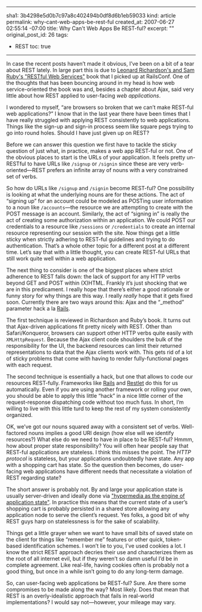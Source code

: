----- 
sha1: 3b4298e5d0b7c97a8c402494b0df8d6b1eb59033
kind: article
permalink: why-cant-web-apps-be-rest-ful
created_at: 2007-06-27 02:55:14 -07:00
title: Why Can't Web Apps Be REST-ful?
excerpt: ""
original_post_id: 26
tags: 
- REST
toc: true
-----
In case the recent posts haven&#8217;t made it obvious, I&#8217;ve been on a bit of a tear about REST lately. In large part this is due to [Leonard Richardson's and Sam Ruby's "RESTful Web Services"](http://www.oreilly.com/catalog/9780596529260/) book that I picked up at RailsConf. One of the thoughts that has been bouncing around in my head is how web service-oriented the book was and, besides a chapter about Ajax, said very little about how REST applied to user-facing _web applications_.


I wondered to myself, &#8220;are browsers so broken that we can&#8217;t make REST-ful web applications?&#8221; I know that in the last year there have been times that I have really struggled with applying REST consistently to web applications. Things like the sign-up and sign-in process seem like square pegs trying to go into round holes. Should I have just given up on REST?


Before we can answer this question we first have to tackle the sticky question of just what, in practice, makes a web app REST-ful or not. One of the obvious places to start is the URLs of your application. It feels pretty un-RESTful to have URLs like `/signup` or `/signin` since these are very verb-oriented&#8212;REST prefers an infinite array of nouns with a very constrained set of verbs. 


So how do URLs like `/signup` and `/signin` become REST-ful? One possibility is looking at what the underlying nouns are for these actions. The act of &#8220;signing up&#8221; for an account could be modeled as POSTing user information to a noun like `/accounts`&#8212;the resource we are attempting to create with the POST message is an account. Similarly, the act of &#8220;signing in&#8221; is really the act of creating some authorization within an application. We could POST our credentials to a resource like `/sessions` or `/credentials` to create an internal resource representing our session with the site. Now things get a little sticky when strictly adhering to REST-ful guidelines and trying to do authentication. That&#8217;s a whole other topic for a different post at a different time. Let&#8217;s say that with a little thought, you can create REST-ful URLs that still work quite well within a web application.


The next thing to consider is one of the biggest places where strict adherence to REST falls down: the lack of support for any HTTP verbs beyond GET and POST within (X)HTML. Frankly it&#8217;s just shocking that we are in this predicament. I really hope that there&#8217;s either a good rationale or funny story for why things are this way. I really _really_ hope that it gets fixed soon. Currently there are two ways around this: Ajax and the &#8220;_method&#8221; parameter hack a la [Rails](http://www.rubyonrails.org/).


The first technique is reviewed in Richardson and Ruby&#8217;s book. It turns out that Ajax-driven applications fit pretty nicely with REST. Other than Safari/Konqueror, browsers can support other HTTP verbs quite easily with `XMLHttpRequest`. Because the Ajax client code shoulders the bulk of the responsibility for the UI, the backend resources can limit their returned representations to data that the Ajax clients work with. This gets rid of a lot of sticky problems that come with having to render fully-functional pages with each request.


The second technique is essentially a hack, but one that allows to code our resources REST-fully. Frameworks like [Rails](http://www.rubyonrails.org/) and [Restlet](http://www.restlet.org/) do this for us automatically. Even if you are using another framework or rolling your own, you should be able to apply this little &#8220;hack&#8221; in a nice little corner of the request-response dispatching code without too much fuss. In short, I&#8217;m willing to live with this little turd to keep the rest of my system consistently organized.


OK, we&#8217;ve got our nouns squared away with a consistent set of verbs. Well-factored nouns implies a good URI design (how else will we identify resources?) What else do we need to have in place to be REST-ful? Hmmm, how about proper state responsibility? You will often hear people say that REST-ful applications are stateless. I think this misses the point. The _HTTP protocol_ is stateless, but your applications undoubtedly have state. Any app with a shopping cart has state. So the question then becomes, do user-facing web applications have different needs that necessitate a violation of REST regarding state?


The short answer is probably not. By and large your application state is usually server-driven and ideally done via ["hypermedia as the engine of application state"](http://www.ics.uci.edu/~fielding/pubs/dissertation/rest_arch_style.htm). In practice this means that the current state of a user&#8217;s shopping cart is probably persisted in a shared store allowing any application node to serve the client&#8217;s request. Yes folks, a good bit of why REST guys harp on statelessness is for the sake of scalability.


Things get a little grayer when we want to have small bits of saved state on the client for things like &#8220;remember me&#8221; features or other quick, token-based identification schemes. I won&#8217;t lie to you, I&#8217;ve used cookies a lot. I know the strict REST approach decries their use and characterizes them as the root of all internet evil, but if they weren&#8217;t so damn useful I&#8217;d be in complete agreement. Like real-life, having cookies often is probably not a good thing, but once in a while isn&#8217;t going to do any long-term damage.


So, can user-facing web applications be REST-ful? Sure. Are there some compromises to be made along the way? Most likely. Does that mean that REST is an overly-idealistic approach that fails in real-world implementations? I would say not&#8212;however, your mileage may vary.
